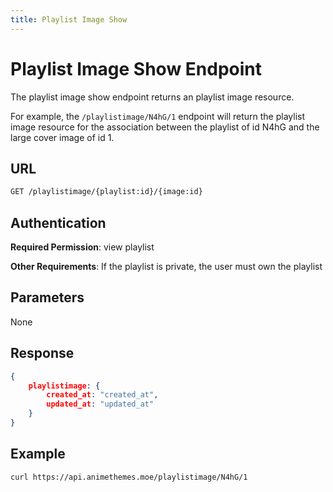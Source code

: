 ```yaml
---
title: Playlist Image Show
---
```


# Playlist Image Show Endpoint

The playlist image show endpoint returns an playlist image resource.

For example, the `/playlistimage/N4hG/1` endpoint will return the playlist image resource for the association between the playlist of id N4hG and the large cover image of id 1.

## URL

```sh
GET /playlistimage/{playlist:id}/{image:id}
```

## Authentication

**Required Permission**: view playlist

**Other Requirements**: If the playlist is private, the user must own the playlist

## Parameters

None

## Response

```json
{
    playlistimage: {
        created_at: "created_at",
        updated_at: "updated_at"
    }
}
```

## Example

```bash
curl https://api.animethemes.moe/playlistimage/N4hG/1
```

